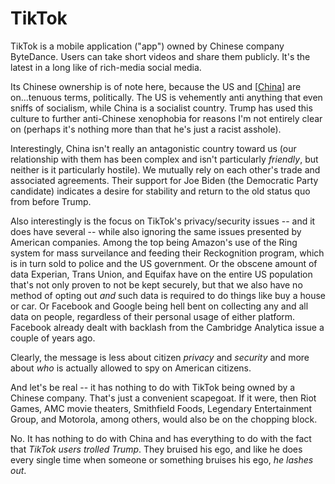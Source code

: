 # TikTok

TikTok is a mobile application ("app") owned by Chinese company ByteDance. Users can take short videos and share them publicly. It's the latest in a long like of rich-media social media.

Its Chinese ownership is of note here, because the US and [[China]] are on...tenuous terms, politically. The US is vehemently anti anything that even sniffs of socialism, while China is a socialist country. Trump has used this culture to further anti-Chinese xenophobia for reasons I'm not entirely clear on (perhaps it's nothing more than that he's just a racist asshole).

Interestingly, China isn't really an antagonistic country toward us (our relationship with them has been complex and isn't particularly _friendly_, but neither is it particularly hostile). We mutually rely on each other's trade and associated agreements. Their support for Joe Biden (the Democratic Party candidate) indicates a desire for stability and return to the old status quo from before Trump.

Also interestingly is the focus on TikTok's privacy/security issues -- and it does have several -- while also ignoring the same issues presented by American companies. Among the top being Amazon's use of the Ring system for mass surveilance and feeding their Reckognition program, which is in turn sold to police and the US government. Or the obscene amount of data Experian, Trans Union, and Equifax have on the entire US population that's not only proven to not be kept securely, but that we also have no method of opting out *and* such data is required to do things like buy a house or car. Or Facebook and Google being hell bent on collecting any and all data on people, regardless of their personal usage of either platform. Facebook already dealt with backlash from the Cambridge Analytica issue a couple of years ago.

Clearly, the message is less about citizen *privacy* and *security* and more about *who* is actually allowed to spy on American citizens.

And let's be real -- it has nothing to do with TikTok being owned by a Chinese company. That's just a convenient scapegoat. If it were, then Riot Games, AMC movie theaters, Smithfield Foods, Legendary Entertainment Group, and Motorola, among others, would also be on the chopping block.

No. It has nothing to do with China and has everything to do with the fact that _TikTok users trolled Trump_. They bruised his ego, and like he does every single time when someone or something bruises his ego, _he lashes out_.

[//begin]: # "Autogenerated link references for markdown compatibility"
[China]: china "China"
[//end]: # "Autogenerated link references"